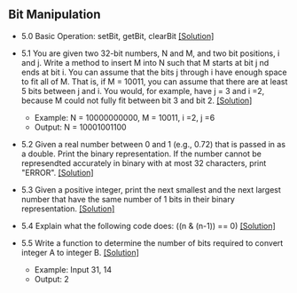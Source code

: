 ## Bit Manipulation

- 5.0 Basic Operation: setBit, getBit, clearBit [[Solution]](../code/5.0.java)

- 5.1 You are given two 32-bit numbers, N and M, and two bit positions, i and j. Write a method to insert M into N such that M starts at bit j nd ends at bit i. You can assume that the bits j through i have enough space to fit all of M. That is, if M = 10011, you can assume that there are at least 5 bits between j and i. You would, for example, have j = 3 and i =2, because M could not fully fit between bit 3 and bit 2. [[Solution]](../code/5.1.java)
  - Example: N = 10000000000, M = 10011, i =2, j =6
  - Output: N = 10001001100

- 5.2 Given a real number between 0 and 1 (e.g., 0.72) that is passed in as a double. Print the binary representation. If the number cannot be represendted accurately in binary with at most 32 characters, print "ERROR". [[Solution]](../code/5.2.java)

- 5.3 Given a positive integer, print the next smallest and the next largest number that have the same number of 1 bits in their binary representation. [[Solution]](../code/5.3.java)

- 5.4 Explain what the following code does: ((n & (n-1)) == 0) [[Solution]](../code/5.4.java)

- 5.5 Write a function to determine the number of bits required to convert integer A to integer B. [[Solution]](../code/5.5.java)
  - Example: Input 31, 14
  - Output: 2
